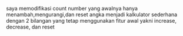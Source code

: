 saya memodifikasi count number yang awalnya hanya menambah,mengurangi,dan reset angka menjadi kalkulator sederhana dengan 2 bilangan yang tetap menggunakan fitur awal yakni increase, decrease, dan reset
